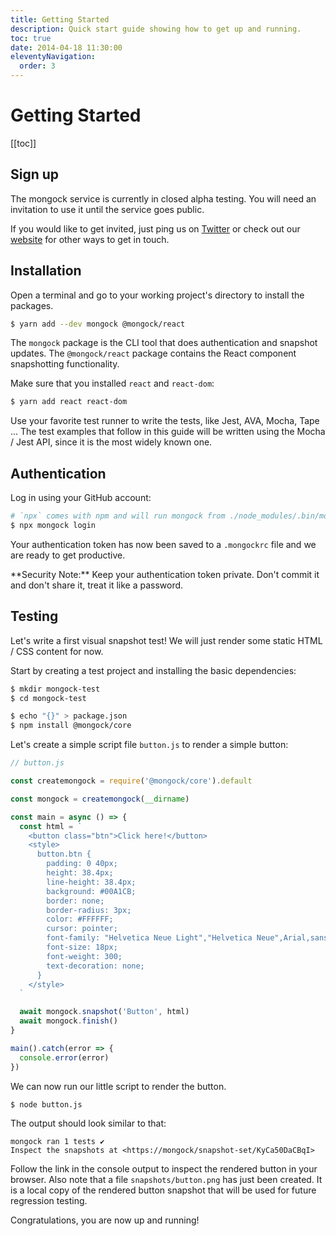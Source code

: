 ```yaml
---
title: Getting Started
description: Quick start guide showing how to get up and running.
toc: true
date: 2014-04-18 11:30:00
eleventyNavigation:
  order: 3 
---
```


# Getting Started

[[toc]]

## Sign up

The mongock service is currently in closed alpha testing. You will need an invitation to use it until the service goes public.

If you would like to get invited, just ping us on [Twitter](https://twitter.com/mongocksh) or check out our [website](https://mongock/) for other ways to get in touch.


## Installation

Open a terminal and go to your working project's directory to install the packages.

```bash
$ yarn add --dev mongock @mongock/react
```

The `mongock` package is the CLI tool that does authentication and snapshot updates. The `@mongock/react` package contains the React component snapshotting functionality.

Make sure that you installed `react` and `react-dom`:

```bash
$ yarn add react react-dom
```

Use your favorite test runner to write the tests, like Jest, AVA, Mocha, Tape ... The test examples that follow in this guide will be written using the Mocha / Jest API, since it is the most widely known one.


## Authentication

Log in using your GitHub account:

```bash
# `npx` comes with npm and will run mongock from ./node_modules/.bin/mongock
$ npx mongock login
```

Your authentication token has now been saved to a `.mongockrc` file and we are ready to get productive.

<div class="alert alert-warning" markdown="1">
**Security Note:** Keep your authentication token private. Don't commit it and don't share it, treat it like a password.
</div>


## Testing

Let's write a first visual snapshot test! We will just render some static HTML / CSS content for now.

Start by creating a test project and installing the basic dependencies:

```bash
$ mkdir mongock-test
$ cd mongock-test

$ echo "{}" > package.json
$ npm install @mongock/core
```

Let's create a simple script file `button.js` to render a simple button:

```js
// button.js

const createmongock = require('@mongock/core').default

const mongock = createmongock(__dirname)

const main = async () => {
  const html = `
    <button class="btn">Click here!</button>
    <style>
      button.btn {
        padding: 0 40px;
        height: 38.4px;
        line-height: 38.4px;
        background: #00A1CB;
        border: none;
        border-radius: 3px;
        color: #FFFFFF;
        cursor: pointer;
        font-family: "Helvetica Neue Light","Helvetica Neue",Arial,sans-serif;
        font-size: 18px;
        font-weight: 300;
        text-decoration: none;
      }
    </style>
  `

  await mongock.snapshot('Button', html)
  await mongock.finish()
}

main().catch(error => {
  console.error(error)
})
```

We can now run our little script to render the button.

```bash
$ node button.js
```

The output should look similar to that:

```
mongock ran 1 tests ✔
Inspect the snapshots at <https://mongock/snapshot-set/KyCa50DaCBqI>
```

Follow the link in the console output to inspect the rendered button in your browser. Also note that a file `snapshots/button.png` has just been created. It is a local copy of the rendered button snapshot that will be used for future regression testing.

Congratulations, you are now up and running!
